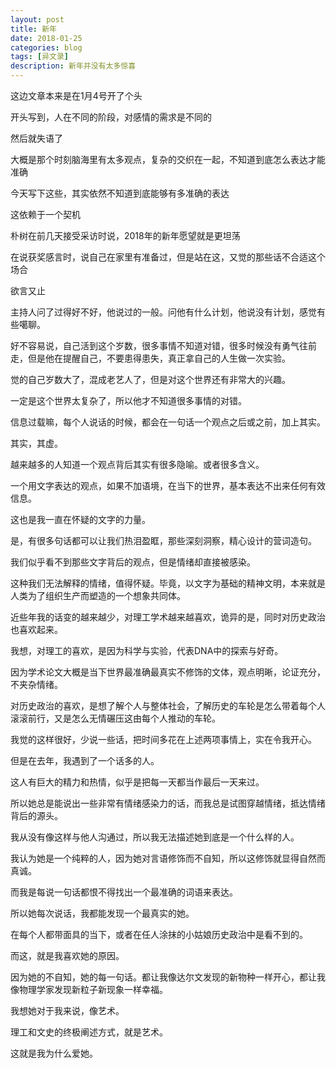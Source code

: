 ```yaml
---
layout: post
title: 新年
date: 2018-01-25
categories: blog
tags: [异文录]
description: 新年并没有太多惊喜
---
```


这边文章本来是在1月4号开了个头

开头写到，人在不同的阶段，对感情的需求是不同的

然后就失语了

大概是那个时刻脑海里有太多观点，复杂的交织在一起，不知道到底怎么表达才能准确

今天写下这些，其实依然不知道到底能够有多准确的表达

这依赖于一个契机

朴树在前几天接受采访时说，2018年的新年愿望就是更坦荡

在说获奖感言时，说自己在家里有准备过，但是站在这，又觉的那些话不合适这个场合

欲言又止

主持人问了过得好不好，他说过的一般。问他有什么计划，他说没有计划，感觉有些噶聊。

好不容易说，自己活到这个岁数，很多事情不知道对错，很多时候没有勇气往前走，但是他在提醒自己，不要患得患失，真正拿自己的人生做一次实验。

觉的自己岁数大了，混成老艺人了，但是对这个世界还有非常大的兴趣。

一定是这个世界太复杂了，所以他才不知道很多事情的对错。

信息过载嘛，每个人说话的时候，都会在一句话一个观点之后或之前，加上其实。

其实，其虚。

越来越多的人知道一个观点背后其实有很多隐喻。或者很多含义。

一个用文字表达的观点，如果不加语境，在当下的世界，基本表达不出来任何有效信息。

这也是我一直在怀疑的文字的力量。

是，有很多句话都可以让我们热泪盈眶，那些深刻洞察，精心设计的营词造句。

我们似乎看不到那些文字背后的观点，但是情绪却直接被感染。

这种我们无法解释的情绪，值得怀疑。毕竟，以文字为基础的精神文明，本来就是人类为了组织生产而塑造的一个想象共同体。

近些年我的话变的越来越少，对理工学术越来越喜欢，诡异的是，同时对历史政治也喜欢起来。

我想，对理工的喜欢，是因为科学与实验，代表DNA中的探索与好奇。

因为学术论文大概是当下世界最准确最真实不修饰的文体，观点明晰，论证充分，不夹杂情绪。

对历史政治的喜欢，是想了解个人与整体社会，了解历史的车轮是怎么带着每个人滚滚前行，又是怎么无情碾压这由每个人推动的车轮。

我觉的这样很好，少说一些话，把时间多花在上述两项事情上，实在令我开心。

但是在去年，我遇到了一个话多的人。

这人有巨大的精力和热情，似乎是把每一天都当作最后一天来过。

所以她总是能说出一些非常有情绪感染力的话，而我总是试图穿越情绪，抵达情绪背后的源头。

我从没有像这样与他人沟通过，所以我无法描述她到底是一个什么样的人。

我认为她是一个纯粹的人，因为她对言语修饰而不自知，所以这修饰就显得自然而真诚。

而我是每说一句话都恨不得找出一个最准确的词语来表达。

所以她每次说话，我都能发现一个最真实的她。

在每个人都带面具的当下，或者在任人涂抹的小姑娘历史政治中是看不到的。

而这，就是我喜欢她的原因。

因为她的不自知，她的每一句话。都让我像达尔文发现的新物种一样开心，都让我像物理学家发现新粒子新现象一样幸福。

我想她对于我来说，像艺术。

理工和文史的终极阐述方式，就是艺术。

这就是我为什么爱她。



